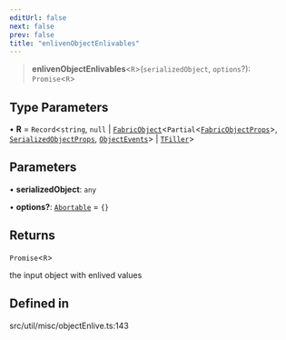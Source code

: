 ```yaml
---
editUrl: false
next: false
prev: false
title: "enlivenObjectEnlivables"
---
```


> **enlivenObjectEnlivables**\<`R`\>(`serializedObject`, `options`?): `Promise`\<`R`\>

## Type Parameters

• **R** = `Record`\<`string`, `null` \| [`FabricObject`](/api/classes/fabricobject/)\<`Partial`\<[`FabricObjectProps`](/api/interfaces/fabricobjectprops/)\>, [`SerializedObjectProps`](/api/interfaces/serializedobjectprops/), [`ObjectEvents`](/api/interfaces/objectevents/)\> \| [`TFiller`](/api/type-aliases/tfiller/)\>

## Parameters

• **serializedObject**: `any`

• **options?**: [`Abortable`](/api/type-aliases/abortable/) = `{}`

## Returns

`Promise`\<`R`\>

the input object with enlived values

## Defined in

src/util/misc/objectEnlive.ts:143
